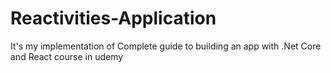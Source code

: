 # Reactivities-Application
It's my implementation of Complete guide to building an app with .Net Core and React course in udemy 
